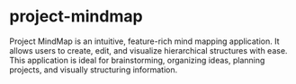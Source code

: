# project-mindmap
Project MindMap is an intuitive, feature-rich mind mapping application. It allows users to create, edit, and visualize hierarchical structures with ease. This application is ideal for brainstorming, organizing ideas, planning projects, and visually structuring information.

